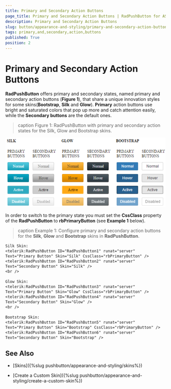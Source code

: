 ```yaml
---
title: Primary and Secondary Action Buttons
page_title: Primary and Secondary Action Buttons | RadPushButton for ASP.NET AJAX Documentation
description: Primary and Secondary Action Buttons
slug: button/appearance-and-styling/primary-and-secondary-action-buttons
tags: primary,and,secondary,action,buttons
published: True
position: 2
---
```


# Primary and Secondary Action Buttons

**RadPushButton** offers primary and secondary states, named primary and secondary action buttons (**Figure 1**), that share a unique innovation styles for some skins(**Bootstrap**, **Silk** and **Glow**). **Primary** action buttons use bright and saturated colors that pop up more and catch attention easily, while the **Secondary buttons** are the default ones.

>caption Figure 1: RadPushButton with primary and secondary action states for the Silk, Glow and Bootstrap skins.

![button-primary-and-secondary-action-buttons](images/button-primary-and-secondary-action-buttons.png)

In order to switch to the primary state you must set the **CssClass** property of the **RadPushButton** to **rbPrimaryButton** (see **Example 1** below).

>caption Example 1: Configure primary and secondary action buttons for the **Silk**, **Glow** and **Bootstrap** skins in **RadPushButton**.

````ASP.NET
Silk Skin:
<telerik:RadPushButton ID="RadPushButton1" runat="server" Text="Primary Button" Skin="Silk" CssClass="rbPrimaryButton" />
<telerik:RadPushButton ID="RadPushButton2" runat="server" Text="Secondary Button" Skin="Silk" />
<br />

Glow Skin:
<telerik:RadPushButton ID="RadPushButton3" runat="server" Text="Primary Button" Skin="Glow" CssClass="rbPrimaryButton" />
<telerik:RadPushButton ID="RadPushButton4" runat="server" Text="Secondary Button" Skin="Glow" />
<br />

Bootstrap Skin:
<telerik:RadPushButton ID="RadPushButton5" runat="server" Text="Primary Button" Skin="Bootstrap" CssClass="rbPrimaryButton" />
<telerik:RadPushButton ID="RadPushButton6" runat="server" Text="Secondary Button" Skin="Bootstrap" />
````

<!--

>caption Example 2: The code that renders the result in Figure 1.

````ASP.NET
<style>
	body {
		font-size: 12px;
	}

	.buttonsWrapper {
		display: inline-block;
	}

	td {
		padding: 5px;
	}

	.skinName {
		margin-left: 5px;
	}
</style>
<div class="buttonsWrapper">
	<asp:Label ID="Label1" Text="" runat="server" Font-Bold="true" CssClass="skinName" />
	<table>
		<thead>
			<tr>
				<td></td>
			</tr>
		</thead>
		<tbody>
			<tr>
				<td>PRIMARY
                    <br />
					BUTTONS
				</td>
				<td>SECONDARY
                    <br />
					BUTTONS
				</td>
			</tr>
			<tr>
				<td>
					<telerik:RadPushButton ID="RadPushButton1" runat="server" Text="Normal" Width="69px" CssClass="rbPrimaryButton" />
				</td>
				<td>
					<telerik:RadPushButton ID="RadPushButton2" runat="server" Text="Normal" Width="69px" />
				</td>
			</tr>
			<tr>
				<td>
					<telerik:RadPushButton ID="RadPushButton3" runat="server" Text="Hover" Width="69px" CssClass="rbPrimaryButton rbHovered" />
				</td>
				<td>
					<telerik:RadPushButton ID="RadPushButton4" runat="server" Text="Hover" Width="69px" CssClass="rbHovered" />
				</td>
			</tr>
			<tr>
				<td>
					<telerik:RadPushButton ID="RadPushButton5" runat="server" Text="Active" Width="69px" CssClass="rbPrimaryButton rbSelected" />
				</td>
				<td>
					<telerik:RadPushButton ID="RadPushButton6" runat="server" Text="Active" Width="69px" CssClass="rbSelected" />
				</td>
			</tr>
			<tr>
				<td>
					<telerik:RadPushButton ID="RadPushButton7" runat="server" Text="Disabled" Width="69px" Enabled="false" CssClass="rbPrimaryButton" />
				</td>
				<td>
					<telerik:RadPushButton ID="RadPushButton8" runat="server" Text="Disabled" Width="69px" Enabled="false" />
				</td>
			</tr>
		</tbody>
	</table>
</div>
````

````C#
protected void Page_Load(object sender, EventArgs e)
{
	//Load the user control with the RadPushButton with Silk, Glow and BootStrap skins
	LoadUserControl("RadPushButtonsUserControl.ascx", "RadPushButtonsUserControl1", "Silk");
	LoadUserControl("RadPushButtonsUserControl.ascx", "RadPushButtonsUserControl2", "Glow");
	LoadUserControl("RadPushButtonsUserControl.ascx", "RadPushButtonsUserControl3", "Bootstrap");
}

protected void LoadUserControl(string controlName, string controlID, string skin)
{
	//Load the user control
	UserControl userControl = (UserControl)this.LoadControl(controlName);
	userControl.ID = controlID;
	//Set the skin for the controls inside the user control
	SetUserControlSkin(skin, userControl.Controls);
	//Add the user control to the form
	this.form1.Controls.Add(userControl);
}

protected void SetUserControlSkin(string skinName, ControlCollection cc)
{
	(cc[1] as Label).Text = skinName.ToUpper();
	for (int i = 2; i < cc.Count; i++)
	{
		Control currControl = cc[i];
		if (currControl.GetType().Name == "RadPushButton")
		{
			(currControl as RadPushButton).Skin = skinName;
		}
	}
}
````
````VB
Protected Sub Page_Load(sender As Object, e As EventArgs)
	'Load the user control with the RadPushButton with Silk, Glow and BootStrap skins
	LoadUserControl("RadPushButtonsUserControl.ascx", "RadPushButtonsUserControl1", "Silk")
	LoadUserControl("RadPushButtonsUserControl.ascx", "RadPushButtonsUserControl2", "Glow")
	LoadUserControl("RadPushButtonsUserControl.ascx", "RadPushButtonsUserControl3", "Bootstrap")
End Sub

Protected Sub LoadUserControl(controlName As String, controlID As String, skin As String)
	'Load the user control
	Dim userControl As UserControl = DirectCast(Me.LoadControl(controlName), UserControl)
	userControl.ID = controlID
	'Set the skin for the controls inside the user control
	SetUserControlSkin(skin, userControl.Controls)
	'Add the user control to the form
	Me.form1.Controls.Add(userControl)
End Sub

Protected Sub SetUserControlSkin(skinName As String, cc As ControlCollection)
	TryCast(cc(1), Label).Text = skinName.ToUpper()
	For i As Integer = 2 To cc.Count - 1
		Dim currControl As Control = cc(i)
		If currControl.[GetType]().Name = "RadPushButton" Then
			TryCast(currControl, RadPushButton).Skin = skinName
		End If
	Next
End Sub
````

-->

## See Also

 * [Skins]({%slug pushbutton/appearance-and-styling/skins%})

 * [Create a Custom Skin]({%slug pushbutton/appearance-and-styling/create-a-custom-skin%})
